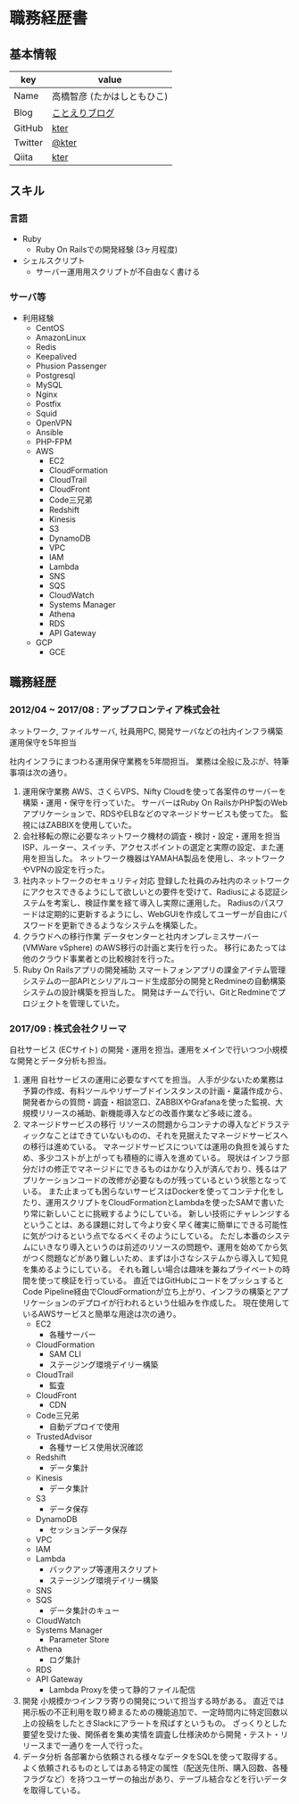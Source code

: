 # 職務経歴書

## 基本情報

|key|value|
|---|-----|
|Name|高橋智彦 (たかはしともひこ)|
|Blog|[ことえりブログ](https://blog.kter.jp/)|
|GitHub|[kter](https://github.com/kter/)|
|Twitter|[@kter](https://twitter.com/kter)|
|Qiita|[kter](http://qiita.com/kter)|

## スキル

### 言語

- Ruby
    - Ruby On Railsでの開発経験 (3ヶ月程度)
- シェルスクリプト
    - サーバー運用用スクリプトが不自由なく書ける

### サーバ等

- 利用経験
    - CentOS
    - AmazonLinux
    - Redis
    - Keepalived
    - Phusion Passenger
    - Postgresql
    - MySQL
    - Nginx
    - Postfix
    - Squid
    - OpenVPN
    - Ansible
    - PHP-FPM
    - AWS
        - EC2
        - CloudFormation
        - CloudTrail
        - CloudFront
        - Code三兄弟
        - Redshift
        - Kinesis
        - S3
        - DynamoDB
        - VPC
        - IAM
        - Lambda
        - SNS
        - SQS
        - CloudWatch
        - Systems Manager
        - Athena
        - RDS
        - API Gateway
    - GCP
        - GCE

## 職務経歴

### 2012/04 ~ 2017/08 : アップフロンティア株式会社

ネットワーク, ファイルサーバ, 社員用PC, 開発サーバなどの社内インフラ構築運用保守を5年担当

社内インフラにまつわる運用保守業務を5年間担当。
業務は全般に及ぶが、特筆事項は次の通り。

1. 運用保守業務
AWS、さくらVPS、Nifty Cloudを使って各案件のサーバーを構築・運用・保守を行っていた。
サーバーはRuby On RailsかPHP製のWebアプリケーションで、RDSやELBなどのマネージドサービスも使ってた。
監視にはZABBIXを使用していた。
2. 会社移転の際に必要なネットワーク機材の調査・検討・設定・運用を担当
ISP、ルーター、スイッチ、アクセスポイントの選定と実際の設定、また運用を担当した。
ネットワーク機器はYAMAHA製品を使用し、ネットワークやVPNの設定を行った。
3. 社内ネットワークのセキュリティ対応
登録した社員のみ社内のネットワークにアクセスできるようにして欲しいとの要件を受けて、Radiusによる認証システムを考案し、検証作業を経て導入し実際に運用した。
Radiusのパスワードは定期的に更新するようにし、WebGUIを作成してユーザーが自由にパスワードを更新できるようなシステムを構築した。
4. クラウドへの移行作業
データセンターと社内オンプレミスサーバー (VMWare vSphere) のAWS移行の計画と実行を行った。
移行にあたっては他のクラウド事業者との比較検討を行った。
5. Ruby On Railsアプリの開発補助
スマートフォンアプリの課金アイテム管理システムの一部APIとシリアルコード生成部分の開発とRedmineの自動構築システムの設計構築を担当した。
開発はチームで行い、GitとRedmineでプロジェクトを管理していた。

### 2017/09 : 株式会社クリーマ

自社サービス (ECサイト) の開発・運用を担当。運用をメインで行いつつ小規模な開発とデータ分析も担当。

1. 運用
自社サービスの運用に必要なすべてを担当。
人手が少ないため業務は予算の作成、有料ツールやリザーブドインスタンスの計画・稟議作成から、開発者からの質問・調査・相談窓口、ZABBIXやGrafanaを使った監視、大規模リリースの補助、新機能導入などの改善作業など多岐に渡る。
2. マネージドサービスの移行
リソースの問題からコンテナの導入などドラスティックなことはできていないものの、それを見据えたマネージドサービスへの移行は進めている。
マネージドサービスについては運用の負担を減らすため、多少コストが上がっても積極的に導入を進めている。
現状はインフラ部分だけの修正でマネージドにできるものはかなり入が済んでおり、残るはアプリケーションコードの改修が必要なものが残っているという状態となっている。
また止まっても困らないサービスはDockerを使ってコンテナ化をしたり、運用スクリプトをCloudFormationとLambdaを使ったSAMで書いたり常に新しいことに挑戦するようにしている。
新しい技術にチャレンジするということは、ある課題に対して今より安く早く確実に簡単にできる可能性に気がつけるという点でなるべくそのようにしている。
ただし本番のシステムにいきなり導入というのは前述のリソースの問題や、運用を始めてから気がつく問題などがあり難しいため、まずは小さなシステムから導入して知見を集めるようにしている。
それも難しい場合は趣味を兼ねプライベートの時間を使って検証を行っている。
直近ではGitHubにコードをプッシュするとCode Pipeline経由でCloudFormationが立ち上がり、インフラの構築とアプリケーションのデプロイが行われるという仕組みを作成した。
現在使用しているAWSサービスと簡単な用途は次の通り。
    * EC2
        * 各種サーバー
    * CloudFormation
        * SAM CLI
        * ステージング環境デイリー構築
    * CloudTrail
        * 監査
    * CloudFront
        * CDN
    * Code三兄弟
        * 自動デプロイで使用
    * TrustedAdvisor
        * 各種サービス使用状況確認
    * Redshift
        * データ集計
    * Kinesis
        * データ集計
    * S3
        * データ保存
    * DynamoDB
        * セッションデータ保存
    * VPC
    * IAM
    * Lambda
        * バックアップ等運用スクリプト
        * ステージング環境デイリー構築
    * SNS
    * SQS
        * データ集計のキュー
    * CloudWatch
    * Systems Manager
        * Parameter Store
    * Athena
        * ログ集計
    * RDS
    * API Gateway
        * Lambda Proxyを使って静的ファイル配信 
2. 開発
小規模かつインフラ寄りの開発について担当する時がある。
直近では掲示板の不正利用を取り締まるための機能追加で、一定時間内に特定回数以上の投稿をしたときSlackにアラートを飛ばすというもの。
ざっくりとした要望を受けた後、関係者を集め実情を調査し仕様決めから開発・テスト・リリースまで一通りを一人で行った。
3. データ分析
各部署から依頼される様々なデータをSQLを使って取得する。
よく依頼されるものとしてはある特定の属性（配送先住所、購入回数、各種フラグなど）を持つユーザーの抽出があり、テーブル結合などを行いデータを取得している。